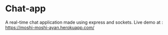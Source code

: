 # Chat-app
A real-time chat application made using express and sockets.
Live demo at : https://moshi-moshi-ayan.herokuapp.com/
